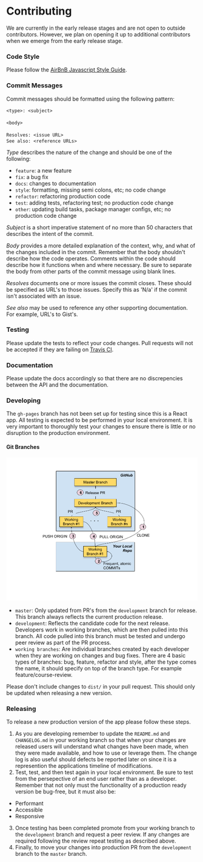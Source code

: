 # Contributing

We are currently in the early release stages and are not open to outside
contributors. However, we plan on opening it up to additional contributors
when we emerge from the early release stage.

### Code Style

Please follow the
[AirBnB Javascript Style Guide](https://github.com/airbnb/javascript).

### Commit Messages

Commit messages should be formatted using the following pattern:
```
<type>: <subject>

<body>

Resolves: <issue URL>
See also: <reference URLs>
```

_Type_ describes the nature of the change and should be one of the following:

- `feature`: a new feature
- `fix`: a bug fix
- `docs`: changes to documentation
- `style`: formatting, missing semi colons, etc; no code change
- `refactor`: refactoring production code
- `test`: adding tests, refactoring test; no production code change
- `other`: updating build tasks, package manager configs, etc; no production
code change

_Subject_ is a short imperative statement of no more than 50 characters that
describes the intent of the commit.

_Body_ provides a more detailed explanation of the context, why, and what of
the changes included in the commit. Remember that the body shouldn't describe
how the code operates. Comments within the code should describe how it
functions when and where necessary. Be sure to separate the body from other
parts of the commit message using blank lines.

_Resolves_ documents one or more issues the commit closes. These should be
specified as URL's to those issues. Specify this as 'N/a' if the commit isn't
associated with an issue.

_See also_ may be used to reference any other supporting documentation. For
example, URL's to Gist's.

### Testing

Please update the tests to reflect your code changes. Pull requests will not
be accepted if they are failing
on [Travis CI](https://travis-ci.org/jdmedlock/myreads).

### Documentation

Please update the docs accordingly so that there are no discrepencies between
the API and the documentation.

### Developing

The `gh-pages` branch has not been set up for testing since this is a React
app. All testing is expected to be performed in your local environment. It is
very important to thoroughly test your changes to ensure there is little or
no disruption to the production environment. 

#### Git Branches

![MyReads Git Workflow](https://github.com/jdmedlock/myreads/blob/master/docs/Git%20-%20Team%20Workflow.png)

- `master`: Only updated from PR's from the `development` branch for release.
This branch always reflects the current production release.
- `development`: Reflects the candidate code for the next release. Developers
work in working branches, which are then pulled into this branch. All code
pulled into this branch must be tested and undergo peer review as part of the
PR process.
- `working branches`: Are individual branches created by each developer when
they are working on changes and bug fixes. There are 4 basic types of branches:
bug, feature, refactor and style, after the type comes the name, it should
specify on top of the branch type. For example feature/course-review.

Please don't include changes to `dist/` in your pull request. This should only
be updated when releasing a new version.

### Releasing

To release a new production version of the app please follow these steps.

1. As you are developing remember to update the `README.md` and `CHANGELOG.md`
in your working branch so that when your changes are released users will
understand what changes have been made, when they were made available, and
how to use or leverage them. The change log is also useful should defects be
reported later on since it is a represention the applications timeline of
modifications.
2. Test, test, and then test again in your local environment. Be sure to
test from the persepective of an end user rather than as a developer. Remember
that not only must the functionality of a production ready version be bug-free,
but it must also be:
  - Performant
  - Accessible
  - Responsive
3. Once testing has been completed promote from your working branch to the
`development` branch and request a peer review. If any changes are required
following the review repeat testing as described above.
4. Finally, to move your changes into production PR from the `development`
branch to the `master` branch.
